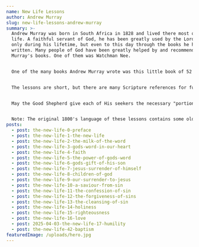 ```yaml
---
name: New Life Lessons
author: Andrew Murray
slug: new-life-lessons-andrew-murray
summary: >-
  Andrew Murray was born in South Africa in 1828 and lived there most of his
  life. A faithful servant of God, he has been greatly used by the Lord, not
  only during his lifetime, but even to this day through the books he has
  written. Many people of God have been greatly helped by and recommended
  Murray's books. One of them was Watchman Nee.


  One of the many books Andrew Murray wrote was this little book of 52 short lessons for new believers in Christ. The lessons are short and simple, yet very important. Whether we are new believers or seasoned believers, these truths need to be engraved in our hearts and minds, not only for ourselves, but also to effectively help others.


  The lessons are short, but there are many Scripture references for further study. If there is a single verse reference, you can hover over it and the verse will open. If there is a "References" notice in blue, you can click on it and it will open a list of related verse references. Then hover over each reference and the verse will open.


  May the Good Shepherd give each of His seekers the necessary "portion of food at the proper time". (Luke 12:42).


  Note: The original 1800's language of these lessons contains some older English words and expressions. Some of the language has been updated, but not throughout all the text.
posts:
  - post: the-new-life-0-preface
  - post: the-new-life-1-the-new-life
  - post: the-new-life-2-the-milk-of-the-word
  - post: the-new-life-3-gods-word-in-our-heart
  - post: the-new-life-4-faith
  - post: the-new-life-5-the-power-of-gods-word
  - post: the-new-life-6-gods-gift-of-his-son
  - post: the-new-life-7-jesus-surrender-of-himself
  - post: the-new-life-8-children-of-god
  - post: the-new-life-9-our-surrender-to-jesus
  - post: the-new-life-10-a-saviour-from-sin
  - post: the-new-life-11-the-confession-of-sin
  - post: the-new-life-12-the-forgiveness-of-sins
  - post: the-new-life-13-the-cleansing-of-sin
  - post: the-new-life-14-holiness
  - post: the-new-life-15-righteousness
  - post: the-new-life-16-love
  - post: 2025-04-03-the-new-life-17-humility
  - post: the-new-life-42-baptism
featuredImage: /uploads/hero.jpg
---
```

